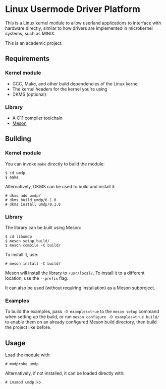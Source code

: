 # Linux Usermode Driver Platform

This is a Linux kernel module to allow userland applications to interface with hardware directly, similar to how drivers are implemented in microkernel systems, such as MINIX.

This is an academic project.

## Requirements

### Kernel module

* GCC, Make, and other build dependencies of the Linux kernel
* The kernel headers for the kernel you're using
* DKMS (optional)

### Library

* A C11 compiler toolchain
* [Meson](https://mesonbuild.com)

## Building

### Kernel module

You can invoke `make` directly to build the module:

    $ cd umdp
    $ make

Alternatively, DKMS can be used to build and install it:

    # dkms add umdp/
    # dkms build umdp/0.1.0
    # dkms install umdp/0.1.0

### Library

The library can be built using Meson:

    $ cd libumdp
    $ meson setup build/
    $ meson compile -C build/

To install it, use:

    # meson install -C build/

Meson will install the library to `/usr/local/`. To install it to a different location, use the `--prefix` flag.

It can also be used (without requiring installation) as a Meson subproject.

### Examples

To build the examples, pass `-D examples=true` to the `meson setup` command when setting up the build,
or run `meson configure -D examples=true build/` to enable them on an already configured Meson build directory, then build the project like before.

## Usage

Load the module with:

    # modprobe umdp

Alternatively, if not installed, it can be loaded directly with:

    # insmod umdp.ko
